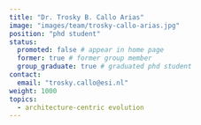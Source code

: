 ```yaml
---
title: "Dr. Trosky B. Callo Arias"
image: "images/team/trosky-callo-arias.jpg"
position: "phd student"
status:
  promoted: false # appear in home page
  former: true # former group member
  group_graduate: true # graduated phd student
contact:
  email: "trosky.callo@esi.nl"
weight: 1000
topics:
  - architecture-centric evolution 
---
```

